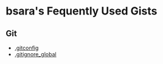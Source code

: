bsara's Fequently Used Gists
============================


## Git

- [.gitconfig](https://gist.github.com/bsara/4a7069cc3319d1ec63d7cc4242921cc2)
- [.gitignore_global](https://gist.github.com/bsara/222298560def65c1a655)
